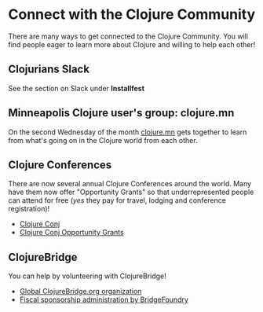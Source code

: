 # Connect with the Clojure Community

There are many ways to get connected to the Clojure Community.
You will find people eager to learn more about Clojure and willing to
help each other!

## Clojurians Slack

See the section on Slack under **Installfest**

## Minneapolis Clojure user's group: clojure.mn

On the second Wednesday of the month [clojure.mn](http://www.meetup.com/clojuremn/) gets together to learn from what's going on in the Clojure world from each other.

## Clojure Conferences

There are now several annual Clojure Conferences around the world.
Many have them now offer "Opportunity Grants" so that underrepresented
people can attend for free (*yes* they pay for travel, lodging and
conference registration)!

* [Clojure Conj](http://2016.clojure-conj.org/)
* [Clojure Conj Opportunity Grants](http://2016.clojure-conj.org/opportunity-grants/)

## ClojureBridge

You can help by volunteering with ClojureBridge!

 * [Global ClojureBridge.org organization](http://clojurebridge.org)
 * [Fiscal sponsorship administration by BridgeFoundry](http://bridgefoundry.org/)
